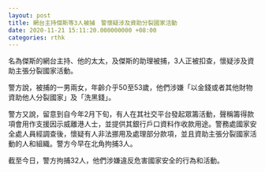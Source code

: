 ```yaml
---
layout: post
title: 網台主持傑斯等3人被捕　警懷疑涉及資助分裂國家活動
date: 2020-11-21 15:11:20.000000000 +08:00
categories: rthk
---
```


名為傑斯的網台主持、他的太太，及傑斯的助理被捕，3人正被扣查，懷疑涉及資助主張分裂國家活動。

警方說，被捕的一男兩女，年齡介乎50至53歲，他們涉嫌「以金錢或者其他財物資助他人分裂國家」及「洗黑錢」。

警方又說，留意到自今年2月下旬，有人在其社交平台發起眾籌活動，聲稱籌得款項會用作支援因示威離港人士，並提供其銀行戶口資料作收款用途。警務處國家安全處人員經調查後，懷疑有人非法挪用及處理部分款項，並且資助主張分裂國家活動的人和組織。警方今早在北角拘捕3人。

截至今日，警方拘捕32人，他們涉嫌違反危害國家安全的行為和活動。
